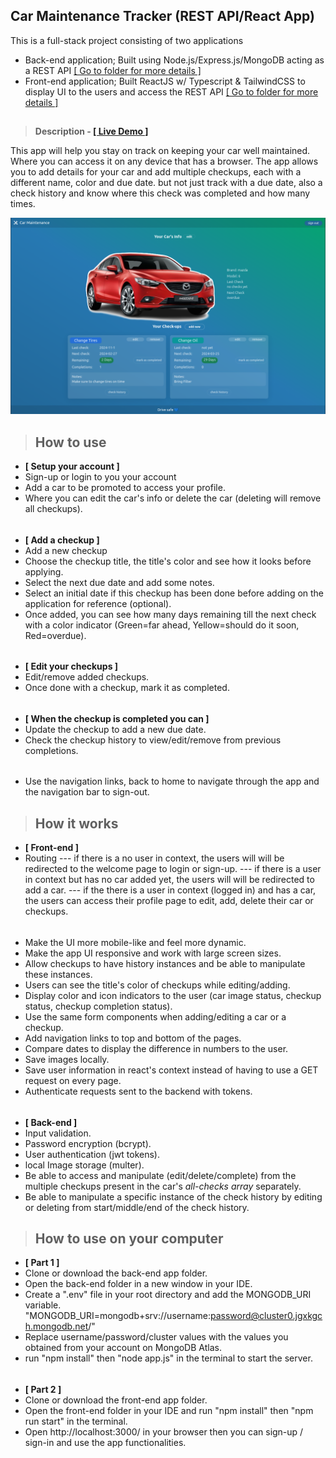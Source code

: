 ## **Car Maintenance Tracker (REST API/React App)**

This is a full-stack project consisting of two applications
- Back-end application; Built using Node.js/Express.js/MongoDB acting as a REST API [[ Go to folder for more details ]](https://github.com/SheriffKoder/carmaint-rest-full/tree/main/car-maint-rest-api)
- Front-end application; Built ReactJS w/ Typescript & TailwindCSS to display UI to the users and access the REST API [[ Go to folder for more details ]](https://github.com/SheriffKoder/carmaint-rest-full/tree/main/car-maint--react-rest)
##
>**Description - [[ Live Demo ]](https://carmaint-rest-full-react.vercel.app/)**

This app will help you stay on track on keeping your car well maintained.
Where you can access it on any device that has a browser.
The app allows you to add details for your car
and add multiple checkups, each with a different name, color and due date.
but not just track with a due date, also a check history and know where this check was completed and how many times.

![desktop screenshot](wallpaper1.png)
>## **How to use**
- **[ Setup your account ]**
- Sign-up or login to you your account
- Add a car to be promoted to access your profile.
- Where you can edit the car's info or delete the car (deleting will remove all checkups).
######
- **[ Add a checkup ]**
- Add a new checkup
- Choose the checkup title, the title's color and see how it looks before applying.
- Select the next due date and add some notes.
- Select an initial date if this checkup has been done before adding on the application for reference (optional).
- Once added, you can see how many days remaining till the next check with a color indicator (Green=far ahead, Yellow=should do it soon, Red=overdue).
######
- **[ Edit your checkups ]**
- Edit/remove added checkups.
- Once done with a checkup, mark it as completed.
######
- **[ When the checkup is completed you can ]**
- Update the checkup to add a new due date.
- Check the checkup history to view/edit/remove from previous completions.
######
- Use the navigation links, back to home to navigate through the app and the navigation bar to sign-out.

>## **How it works**
- **[ Front-end ]**
- Routing
--- if there is a no user in context, the users will will be redirected to the welcome page to login or sign-up.
--- if there is a user in context but has no car added yet, the users will will be redirected to add a car.
--- if the there is a user in context (logged in) and has a car, the users can access their profile page to edit, add, delete their car or checkups.
######
- Make the UI more mobile-like and feel more dynamic.
- Make the app UI responsive and work with large screen sizes.
- Allow checkups to have history instances and be able to manipulate these instances.
- Users can see the title's color of checkups while editing/adding.
- Display color and icon indicators to the user (car image status, checkup status, checkup completion status).
- Use the same form components when adding/editing a car or a checkup.
- Add navigation links to top and bottom of the pages.
- Compare dates to display the difference in numbers to the user.
- Save images locally.
- Save user information in react's context instead of having to use a GET request on every page.
- Authenticate requests sent to the backend with tokens.
######
- **[ Back-end ]**
- Input validation.
- Password encryption (bcrypt).
- User authentication (jwt tokens).
- local Image storage (multer).
- Be able to access and manipulate (edit/delete/complete) from the multiple checkups present in the car's *all-checks array* separately.
- Be able to manipulate a specific instance of the check history by editing or deleting from start/middle/end of the check history.

>## **How to use on your computer**
- **[ Part 1 ]**
- Clone or download the back-end app folder.
- Open the back-end folder in a new window in your IDE.
- Create a ".env" file in your root directory and add the MONGODB_URI variable.
"MONGODB_URI=mongodb+srv://username:password@cluster0.jgxkgch.mongodb.net/"
- Replace username/password/cluster values with the values you obtained from your account on MongoDB Atlas.
-  run "npm install" then "node app.js" in the terminal to start the server.
######
- **[ Part 2 ]**
- Clone or download the front-end app folder.
- Open the front-end folder in your IDE and run "npm install" then "npm run start" in the terminal.
- Open http://localhost:3000/ in your browser then you can sign-up / sign-in and use the app functionalities.